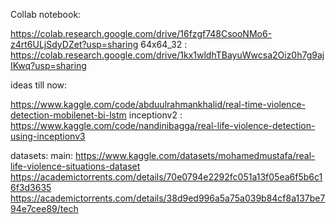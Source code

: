 Collab notebook: 

https://colab.research.google.com/drive/16fzgf748CsooNMo6-z4rt6ULjSdyDZet?usp=sharing
64x64_32 :  https://colab.research.google.com/drive/1kx1wldhTBayuWwcsa2Oiz0h7g9ajIKwq?usp=sharing

ideas till now: 

https://www.kaggle.com/code/abduulrahmankhalid/real-time-violence-detection-mobilenet-bi-lstm
inceptionv2 :  https://www.kaggle.com/code/nandinibagga/real-life-violence-detection-using-inceptionv3

datasets: 
main: https://www.kaggle.com/datasets/mohamedmustafa/real-life-violence-situations-dataset
https://academictorrents.com/details/70e0794e2292fc051a13f05ea6f5b6c16f3d3635 
https://academictorrents.com/details/38d9ed996a5a75a039b84cf8a137be794e7cee89/tech
